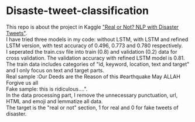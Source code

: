 # Disaste-tweet-classification
This repo is about the project in Kaggle <a href = "https://www.kaggle.com/c/nlp-getting-started">"Real or Not? NLP with Disaster Tweets"</a>.<br>
I have tried three models in my code: without LSTM, with LSTM and refined LSTM version, with test accuracy of 0.496, 0.773 and 0.780 respectively.<br> 
I seperated the train.csv file into train (0.8) and validation (0.2) data for cross validation. The validation accuracy with refined LSTM model is 0.81.  <br>
The train data includes categories of "id, keyword, location, text and target" and I only focus on text and target parts. <br>
Real sample :Our Deeds are the Reason of this #earthquake May ALLAH Forgive us all<br>
Fake sample: this is ridiculous....". <br>
In the data processing part, I remove the unnecessary punctuation, url, HTML and emoji and lemmatize all data. <br>
The target is the "real or not" section, 1 for real and 0 for fake tweets of disaster. 
